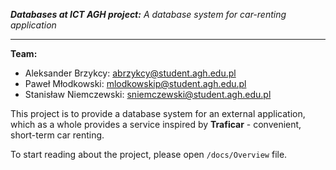***Databases at ICT AGH project:*** *A database system for car-renting application*
___
**Team:**
- Aleksander Brzykcy: <abrzykcy@student.agh.edu.pl>
- Paweł Młodkowski: <mlodkowskip@student.agh.edu.pl>
- Stanisław Niemczewski: <sniemczewski@student.agh.edu.pl>

This project is to provide a database system for an external application, which as a whole provides a service inspired by **Traficar** - convenient, short-term car renting.

To start reading about the project, please open ```/docs/Overview``` file.
